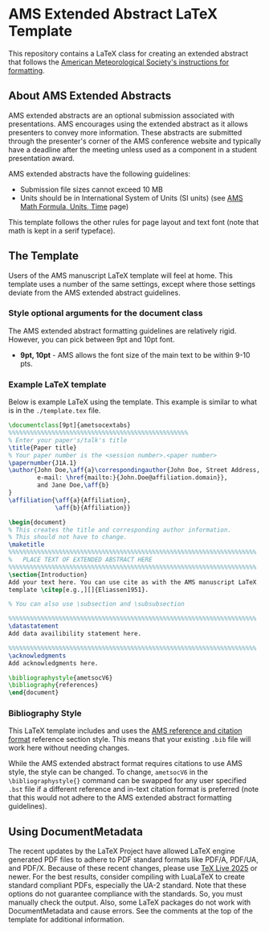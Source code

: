 # AMS Extended Abstract LaTeX Template

This repository contains a LaTeX class for creating an extended
abstract that follows the [American Meteorological Society's instructions
for formatting](https://www.ametsoc.org/ams/index.cfm/meetings-events/abstract-author-and-presenter-information/abstract-author-instructions/extended-abstract-instructions/).

## About AMS Extended Abstracts
AMS extended abstracts are an optional submission associated with presentations. AMS encourages using the extended abstract as it allows presenters to convey more information. These abstracts are submitted through the presenter's corner of the AMS conference website and typically have a deadline after the meeting unless used as a component in a student presentation award.

AMS extended abstracts have the following guidelines:
* Submission file sizes cannot exceed 10 MB
* Units should be in International System of Units (SI units) (see [AMS Math Formula, Units, Time](https://www.ametsoc.org/ams/publications/author-information/formatting-and-manuscript-components/mathematical-formulas-units-and-time-and-date/) page)

This template follows the other rules for page layout and text font (note that math is kept in a serif typeface).

## The Template
Users of the AMS manuscript LaTeX template will feel at home. This template uses a number of the same settings, except where those settings deviate from the AMS extended abstract guidelines.

### Style optional arguments for the document class
The AMS extended abstract formatting guidelines are relatively
rigid. However, you can pick between 9pt and 10pt font.

* **9pt, 10pt** - AMS allows the font size of the main text to be within 9-10 pts.

### Example LaTeX template
Below is example LaTeX using the template. This example is similar
to what is in the `./template.tex` file.
```latex
\documentclass[9pt]{ametsocextabs}
%%%%%%%%%%%%%%%%%%%%%%%%%%%%%%%%%%%%%%%%%%%%%%%%%%
% Enter your paper's/talk's title
\title{Paper title}
% Your paper number is the <session number>.<paper number>
\papernumber{J1A.1}
\author{John Doe,\aff{a}\correspondingauthor{John Doe, Street Address, City, AB ZIP code;
        e-mail: \href{mailto:}{John.Doe@affiliation.domain}},
        and Jane Doe,\aff{b}
}
\affiliation{\aff{a}{Affiliation},
             \aff{b}{Affiliation}}

\begin{document}
% This creates the title and corresponding author information.
% This should not have to change.
\maketitle
%%%%%%%%%%%%%%%%%%%%%%%%%%%%%%%%%%%%%%%%%%%%%%%%%%%%%%%%%%%%%%%%%%%%%
%   PLACE TEXT OF EXTENDED ABSTRACT HERE
%%%%%%%%%%%%%%%%%%%%%%%%%%%%%%%%%%%%%%%%%%%%%%%%%%%%%%%%%%%%%%%%%%%%%
\section{Introduction}
Add your text here. You can use cite as with the AMS manuscript LaTeX
template \citep[e.g.,][]{Eliassen1951}.

% You can also use \subsection and \subsubsection

%%%%%%%%%%%%%%%%%%%%%%%%%%%%%%%%%%%%%%%%%%%%%%%%%%%%%%%%%%%%%%%%%%%%%
\datastatement
Add data availibility statement here.

%%%%%%%%%%%%%%%%%%%%%%%%%%%%%%%%%%%%%%%%%%%%%%%%%%%%%%%%%%%%%%%%%%%%%
\acknowledgments
Add acknowledgments here.

\bibliographystyle{ametsocV6}
\bibliography{references}
\end{document}
```

### Bibliography Style
This LaTeX template includes and uses the [AMS reference and citation format](https://www.ametsoc.org/ams/index.cfm/publications/authors/journal-and-bams-authors/formatting-and-manuscript-components/references/)
reference section style. This means that your existing
`.bib` file will work here without needing changes.

While the AMS extended abstract format requires citations
to use AMS style, the style can be changed.
To change, `ametsocV6` in the
`\bibliographystyle{}` command can be swapped for any user specified
`.bst` file if a different reference and in-text citation format is
preferred (note that this would not adhere to the AMS extended
abstract formatting guidelines).

## Using DocumentMetadata
The recent updates by the LaTeX Project have allowed
LaTeX engine generated PDF files to adhere to PDF
standard formats like PDF/A, PDF/UA, and PDF/X.
Because of these recent changes, please use [TeX Live 2025](https://tug.org/texlive/) or newer.
For the best results, consider compiling with LuaLaTeX to create standard compliant PDFs, especially the UA-2 standard.
Note that these options do not guarantee compliance with the standards. So, you must manually check the output.
Also, some LaTeX packages do not work with DocumentMetadata and cause errors.
See the comments at the top of the template for additional information.
